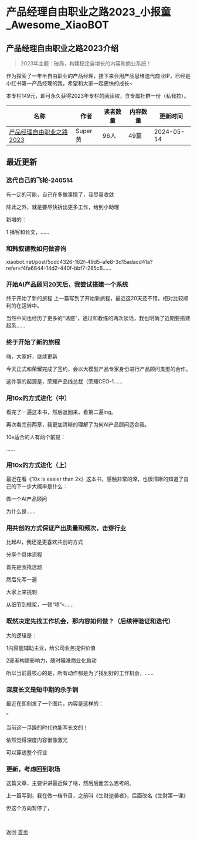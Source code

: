 # 产品经理自由职业之路2023_小报童_Awesome_XiaoBOT

## 产品经理自由职业之路2023介绍
> 2023年主题：破局，构建稳定自增长的内容和商业系统！    
    
作为探索了一年半自由职业的产品经理，接下来会用产品思维迭代商业IP，已经是小红书第一产品经理的我，希望和大家一起更快的成长~    
    
本专栏149元，即可永久获得2023年专栏的阅读权，含专属社群一份（私我拉）。  
  


|名称|作者|读者数量|内容数量|更新时间|
|---|---|---|---|---|
|[产品经理自由职业之路2023](https://xiaobot.net/p/ProductFreedom?refer=0b133df9-27dc-423b-8101-639049001c13)|Super黄|96人|49篇|2024-05-14|

## 最近更新
### 迭代自己的飞轮-240514

有一定的可能，自己在多做事情了，我尽量收敛

除此之外，就是要尽快拆出更多工作，给到小助理

新增的：

1 播客和长文，......

### 和韩叙请教如何做咨询

xiaobot.net/post/5cdc4326-162f-49d5-afe8-3d15adacd41a?refer=f4fa6844-14d2-440f-bbf7-285c6......

### 开始AI产品顾问20天后，我尝试搭建一个系统

终于开始了新的旅程 上一篇写到了开始新旅程，最近这20天还不错，相对比较顺利的在运转中。

当然中间也经历了更多的“诱惑”，通过和教练的两次谈话，我也明确了近期要搭建起系......

### 终于开始了新的旅程

嗨，大家好，继续更新

今天正式和荣耀完成了签约，会以大模型产品专家身份进行产品顾问类型的合作。

这件事的起源是，荣耀产品线总裁（荣耀CEO-1......

### 用10x的方式进化（中）

看完了一遍这本书，然后返回来，看第二遍ing。

再次看完前两章，我更加清晰的理解了为何AI产品顾问适合我。

10x适合的人有两个前提：

......

### 用10x的方式进化（上）

最近在看《10x is easier than 2x》这本书，感触非常的深，也很清晰的知道了自己的下一步大概率是什么：

做一个AI产品顾问

为什么是......

### 用共创的方式保证产出质量和频次，击穿行业

比起AI，我还是更喜欢共创的方式

分享个具体流程

首先是我找选题

然后先写一遍

大家上来挑刺

从细节到框架，一顿“喷”<......

### 既然决定先找工作机会，那内容如何做？（后续待验证和迭代）

大的逻辑是：

1内容能辅助主业，给公司业务提供价值

2逐渐构建影响力，随时瞄准商业化启动

所以当前最核心的是，所有动作都是为了找到好的工作机会，......

### 深度长文是短中期的杀手锏

最近在即刻发了一个图片，内容是这样的：

“

当前这一浮躁的时代也能写长文的！

依然觉得深度内容很像激光

可以穿透整个行业

### 更新，考虑回到职场

这篇文章，主要讲讲最近做了啥，然后后面怎么思考的。

上一篇写到，我在做一档节目，之前叫《生财逆袭者》，后面改名《生财第一课》

但这个方向暂停了，


<a href="https://github.com/Reno9527/awesome-xiaobot" style="color: white; text-decoration: none;">awesome-xiaobot</a>

返回 [首页](../README.md)
